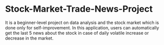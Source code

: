 # Stock-Market-Trade-News-Project

It is a beginner-level project on data analysis and the stock market which is done only for self-improvement. 
In this application, users can automatically get the last 5 news about the stock in case of daily volatile increase or decrease in the market.
